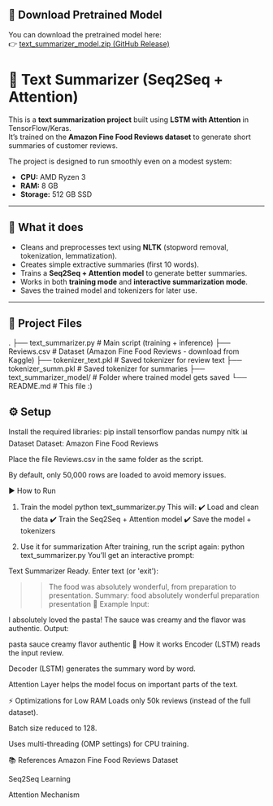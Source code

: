 ## 🔗 Download Pretrained Model

You can download the pretrained model here:  
👉 [text_summarizer_model.zip (GitHub Release)](https://github.com/Aman296940/Text-Summarizer/releases/download/v0.2.0-alpha/text_summarizer_model.zip)


# 📝 Text Summarizer (Seq2Seq + Attention)

This is a **text summarization project** built using **LSTM with Attention** in TensorFlow/Keras.  
It’s trained on the **Amazon Fine Food Reviews dataset** to generate short summaries of customer reviews.  

The project is designed to run smoothly even on a modest system:  
- **CPU:** AMD Ryzen 3  
- **RAM:** 8 GB  
- **Storage:** 512 GB SSD  

---

## 🌟 What it does
- Cleans and preprocesses text using **NLTK** (stopword removal, tokenization, lemmatization).  
- Creates simple extractive summaries (first 10 words).  
- Trains a **Seq2Seq + Attention model** to generate better summaries.  
- Works in both **training mode** and **interactive summarization mode**.  
- Saves the trained model and tokenizers for later use.  

---

## 📂 Project Files
.
├── text_summarizer.py # Main script (training + inference)
├── Reviews.csv # Dataset (Amazon Fine Food Reviews - download from Kaggle)
├── tokenizer_text.pkl # Saved tokenizer for review text
├── tokenizer_summ.pkl # Saved tokenizer for summaries
├── text_summarizer_model/ # Folder where trained model gets saved
└── README.md # This file :)


## ⚙️ Setup
Install the required libraries:
pip install tensorflow pandas numpy nltk
📊 Dataset
Dataset: Amazon Fine Food Reviews

Place the file Reviews.csv in the same folder as the script.

By default, only 50,000 rows are loaded to avoid memory issues.

▶️ How to Run
1. Train the model
python text_summarizer.py
This will:
✔️ Load and clean the data
✔️ Train the Seq2Seq + Attention model
✔️ Save the model + tokenizers

2. Use it for summarization
After training, run the script again:
python text_summarizer.py
You’ll get an interactive prompt:

Text Summarizer Ready. Enter text (or 'exit'):
>> The food was absolutely wonderful, from preparation to presentation.
Summary: food absolutely wonderful preparation presentation
🔎 Example
Input:

I absolutely loved the pasta! The sauce was creamy and the flavor was authentic.
Output:

pasta sauce creamy flavor authentic
🧠 How it works
Encoder (LSTM) reads the input review.

Decoder (LSTM) generates the summary word by word.

Attention Layer helps the model focus on important parts of the text.

⚡ Optimizations for Low RAM
Loads only 50k reviews (instead of the full dataset).

Batch size reduced to 128.

Uses multi-threading (OMP settings) for CPU training.

📚 References
Amazon Fine Food Reviews Dataset

Seq2Seq Learning

Attention Mechanism
